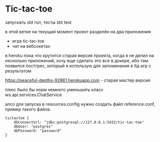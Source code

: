 <h1>Tic-tac-toe</h1>

запускать sbt run, тесты sbt test

в этой ветке на текущий момент проект разделён на два приложения

- игра tic-tac-toe
- чат на вебсокетах

в heroku пока что крутится старая версия проекта, когда я не делил на несколько приложений, хочу еще сделать это все в докере, ибо там появился постгрес, который я использую для запоминания в бд игр с результатом

https://peaceful-depths-92861.herokuapp.com - старая мастер версия


плюс было бы норм немного уменьшить класс ws.api.services.ChatService

алсо для запуска в resources.config нужно создать файл reference.conf, пример такого файла:
    
    tictactoe {
        dbConnectUrl: "jdbc:postgresql://127.0.0.1:5432/tic-tac-toe"
        dbUser: "postgres"
        dbPassword: "password"
    }
